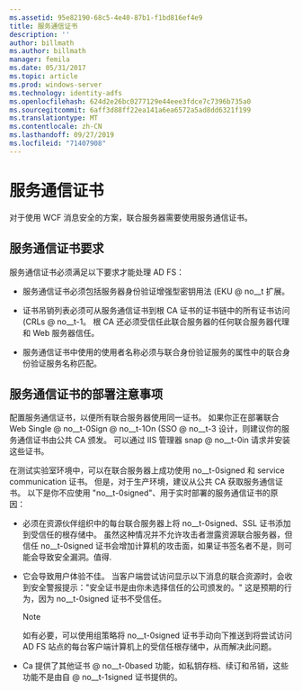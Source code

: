 ```yaml
---
ms.assetid: 95e82190-68c5-4e40-87b1-f1bd816ef4e9
title: 服务通信证书
description: ''
author: billmath
ms.author: billmath
manager: femila
ms.date: 05/31/2017
ms.topic: article
ms.prod: windows-server
ms.technology: identity-adfs
ms.openlocfilehash: 624d2e26bc0277129e44eee3fdce7c7396b735a0
ms.sourcegitcommit: 6aff3d88ff22ea141a6ea6572a5ad8dd6321f199
ms.translationtype: MT
ms.contentlocale: zh-CN
ms.lasthandoff: 09/27/2019
ms.locfileid: "71407908"
---
```

# <a name="service-communications-certificates"></a>服务通信证书

对于使用 WCF 消息安全的方案，联合服务器需要使用服务通信证书。  
  
## <a name="service-communication-certificate-requirements"></a>服务通信证书要求  
服务通信证书必须满足以下要求才能处理 AD FS：  
  
-   服务通信证书必须包括服务器身份验证增强型密钥用法 \(EKU @ no__t 扩展。  
  
-   证书吊销列表必须可从服务通信证书到根 CA 证书的证书链中的所有证书访问 \(CRLs @ no__t-1。 根 CA 还必须受信任此联合服务器的任何联合服务器代理和 Web 服务器信任。  
  
-   服务通信证书中使用的使用者名称必须与联合身份验证服务的属性中的联合身份验证服务名称匹配。  
  
## <a name="deployment-considerations-for-service-communication-certificates"></a>服务通信证书的部署注意事项  
配置服务通信证书，以便所有联合服务器使用同一证书。 如果你正在部署联合 Web Single @ no__t-0Sign @ no__t-1On \(SSO @ no__t-3 设计，则建议你的服务通信证书由公共 CA 颁发。 可以通过 IIS 管理器 snap @ no__t-0in 请求并安装这些证书。  
  
在测试实验室环境中，可以在联合服务器上成功使用 no__t-0signed 和 service communication 证书。 但是，对于生产环境，建议从公共 CA 获取服务通信证书。 以下是你不应使用 "no__t-0signed"、用于实时部署的服务通信证书的原因：  
  
-   必须在资源伙伴组织中的每台联合服务器上将 no__t-0signed、SSL 证书添加到受信任的根存储中。 虽然这种情况并不允许攻击者泄露资源联合服务器，但信任 no__t-0signed 证书会增加计算机的攻击面，如果证书签名者不是，则可能会导致安全漏洞。值得.  
  
-   它会导致用户体验不佳。 当客户端尝试访问显示以下消息的联合资源时，会收到安全警报提示："安全证书是由你未选择信任的公司颁发的。" 这是预期的行为，因为 no__t-0signed 证书不受信任。  
  
    > [!NOTE]  
    > 如有必要，可以使用组策略将 no__t-0signed 证书手动向下推送到将尝试访问 AD FS 站点的每台客户端计算机上的受信任根存储中，从而解决此问题。  
  
-   Ca 提供了其他证书 @ no__t-0based 功能，如私钥存档、续订和吊销，这些功能不是由自 @ no__t-1signed 证书提供的。  
  

